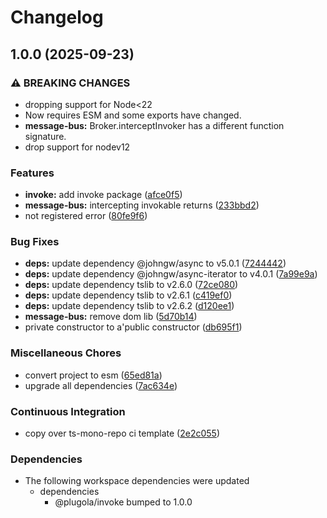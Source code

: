 # Changelog

## 1.0.0 (2025-09-23)


### ⚠ BREAKING CHANGES

* dropping support for Node<22
* Now requires ESM and some exports have changed.
* **message-bus:** Broker.interceptInvoker has a different function signature.
* drop support for nodev12

### Features

* **invoke:** add invoke package ([afce0f5](https://github.com/johngeorgewright/plugola/commit/afce0f543ea529681e29b70e5c6c4a09b190e275))
* **message-bus:** intercepting invokable returns ([233bbd2](https://github.com/johngeorgewright/plugola/commit/233bbd23a427f1f4b6b86279f98f0c369c56d18f))
* not registered error ([80fe9f6](https://github.com/johngeorgewright/plugola/commit/80fe9f6be51344a365a3ad4a51a595434a0c22c7))


### Bug Fixes

* **deps:** update dependency @johngw/async to v5.0.1 ([7244442](https://github.com/johngeorgewright/plugola/commit/7244442723fa72c8b21f1a39943fe46f978c8ea4))
* **deps:** update dependency @johngw/async-iterator to v4.0.1 ([7a99e9a](https://github.com/johngeorgewright/plugola/commit/7a99e9aeef2662658179a937481152dfc1ad8292))
* **deps:** update dependency tslib to v2.6.0 ([72ce080](https://github.com/johngeorgewright/plugola/commit/72ce0804818a02039194db1f797a67f9e0e32a07))
* **deps:** update dependency tslib to v2.6.1 ([c419ef0](https://github.com/johngeorgewright/plugola/commit/c419ef098372ad16cae874bef7853ea842b33a3f))
* **deps:** update dependency tslib to v2.6.2 ([d120ee1](https://github.com/johngeorgewright/plugola/commit/d120ee14d89427257cdec8e0afa97c5741d4dc49))
* **message-bus:** remove dom lib ([5d70b14](https://github.com/johngeorgewright/plugola/commit/5d70b144a290210ffd979e094e89b2175e745da5))
* private constructor to a'public constructor ([db695f1](https://github.com/johngeorgewright/plugola/commit/db695f13ef332170809e6eb30107e04bbdea5716))


### Miscellaneous Chores

* convert project to esm ([65ed81a](https://github.com/johngeorgewright/plugola/commit/65ed81acf0c34754770986af71bfe1cbb07f3690))
* upgrade all dependencies ([7ac634e](https://github.com/johngeorgewright/plugola/commit/7ac634e6517a36be84e441878834cf36eea1fe52))


### Continuous Integration

* copy over ts-mono-repo ci template ([2e2c055](https://github.com/johngeorgewright/plugola/commit/2e2c055b72965a8f05728ed2dc91e738a1ce775e))


### Dependencies

* The following workspace dependencies were updated
  * dependencies
    * @plugola/invoke bumped to 1.0.0
